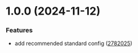 # 1.0.0 (2024-11-12)


### Features

* add recommended standard config ([2782025](https://github.com/valmisson/eslint-config-std/commit/2782025571ba6463f6f6c41afd911863ac9036fd))



